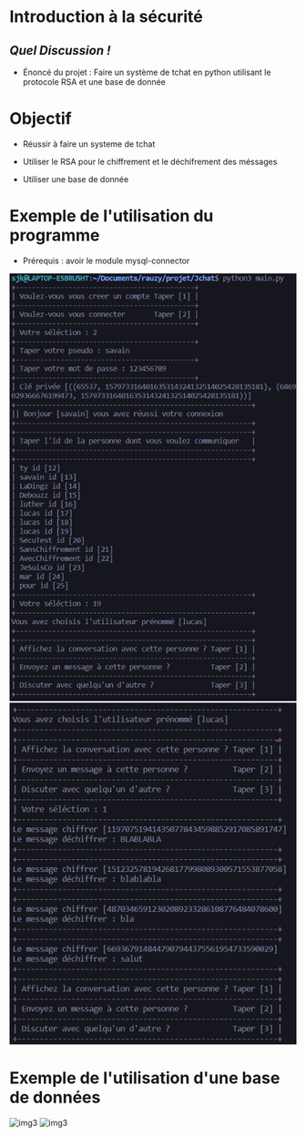 # __Introduction à la sécurité__

## _Quel Discussion !_

- Énoncé du projet : Faire un système de tchat en python utilisant le protocole RSA et une base de donnée

# Objectif

- Réussir à faire un systeme de tchat

- Utiliser le RSA pour le chiffrement et le déchifrement des méssages
- Utiliser une base de donnée

# Exemple de l'utilisation du programme
- Prérequis : avoir le module mysql-connector

![img](image/main.PNG)
![img2](image/main1.PNG)

# Exemple de l'utilisation d'une base de données 

![img3](image/base1.png)
![img3](image/base2.png)
